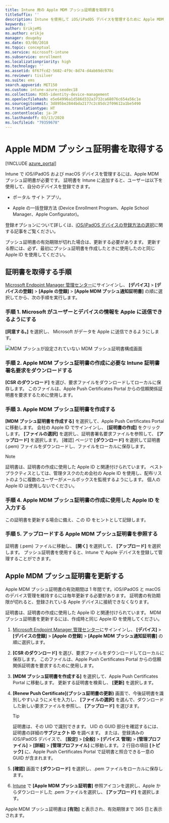 ```yaml
---
title: Intune 用の Apple MDM プッシュ証明書を取得する
titleSuffix: ''
description: Intune を使用して iOS/iPadOS デバイスを管理するために Apple MDM プッシュ証明書を取得します。
keywords: ''
author: ErikjeMS
ms.author: erikje
manager: dougeby
ms.date: 03/08/2018
ms.topic: conceptual
ms.service: microsoft-intune
ms.subservice: enrollment
ms.localizationpriority: high
ms.technology: ''
ms.assetid: 6f67fcd2-5682-4f9c-8d74-d4ab69dc978c
ms.reviewer: tisilver
ms.suite: ems
search.appverid: MET150
ms.custom: intune-azure;seodec18
ms.collection: M365-identity-device-management
ms.openlocfilehash: e5e64996a1d586d332a3732ca68076c654a56c1e
ms.sourcegitcommit: 3d895be2844bda2177c2c85dc2f09612a1be5490
ms.translationtype: HT
ms.contentlocale: ja-JP
ms.lasthandoff: 03/13/2020
ms.locfileid: "79359678"
---
```

# <a name="get-an-apple-mdm-push-certificate"></a>Apple MDM プッシュ証明書を取得する

[!INCLUDE [azure_portal](../includes/azure_portal.md)]

Intune で iOS/iPadOS および macOS デバイスを管理するには、Apple MDM プッシュ証明書が必要です。 証明書を Intune に追加すると、ユーザーは以下を使用して、自分のデバイスを登録できます。

- ポータル サイト アプリ。

- Apple の一括登録方法 (Device Enrollment Program、Apple School Manager、Apple Configurator)。

登録オプションについて詳しくは、[iOS/iPadOS デバイスの登録方法の選択](ios-enroll.md)に関する記事をご覧ください。

プッシュ証明書の有効期限が切れた場合は、更新する必要があります。 更新する際には、必ず、最初にプッシュ証明書を作成したときに使用したのと同じ Apple ID を使用してください。


## <a name="steps-to-get-your-certificate"></a>証明書を取得する手順
[Microsoft Endpoint Manager 管理センター](https://go.microsoft.com/fwlink/?linkid=2109431)にサインインし、 **[デバイス]**  >  **[デバイスの登録]**  >  **[Apple の登録]**  >  **[Apple MDM プッシュ通知証明書]** の順に選択してから、次の手順を実行します。

### <a name="step-1-grant-microsoft-permission-to-send-user-and-device-information-to-apple"></a>手順 1. Microsoft がユーザーとデバイスの情報を Apple に送信できるようにする
**[同意する。]** を選択し、 Microsoft がデータを Apple に送信できるようにします。

![MDM プッシュが設定されていない MDM プッシュ証明書構成画面](./media/apple-mdm-push-certificate-get/create-mdm-push-certificate.png)

### <a name="step-2-download-the-intune-certificate-signing-request-required-to-create-an-apple-mdm-push-certificate"></a>手順 2. Apple MDM プッシュ証明書の作成に必要な Intune 証明書署名要求をダウンロードする
**[CSR のダウンロード]** を選び、要求ファイルをダウンロードしてローカルに保存します。 このファイルは、Apple Push Certificates Portal からの信頼関係証明書を要求するために使用します。

### <a name="step-3-create-an-apple-mdm-push-certificate"></a>手順 3. Apple MDM プッシュ証明書を作成する
**[MDM プッシュ証明書を作成する]** を選択して、Apple Push Certificates Portal に移動します。 会社の Apple ID でサインインし、 **[証明書の作成]** をクリックします。 **[ファイルの選択]**  を選択し、証明書署名要求ファイルを参照して、 **[アップロード]** を選択します。 [確認] ページで **[ダウンロード]** を選択して証明書 (.pem) ファイルをダウンロードし、ファイルをローカルに保存します。

> [!NOTE]
> 証明書は、証明書の作成に使用した Apple ID と関連付けられています。 ベスト プラクティスとしては、管理タスクのため会社の Apple ID を使用し、配布リストのように複数のユーザーがメールボックスを監視するようにします。 個人の Apple ID は使用しないでください。

### <a name="step-4-enter-the-apple-id-used-to-create-your-apple-mdm-push-certificate"></a>手順 4. Apple MDM プッシュ証明書の作成に使用した Apple ID を入力する
この証明書を更新する場合に備え、この ID をヒントとして記録します。

### <a name="step-5-browse-to-your-apple-mdm-push-certificate-to-upload"></a>手順 5. アップロードする Apple MDM プッシュ証明書を参照する
証明書 (.pem) ファイルに移動し、 **[開く]** を選択して、 **[アップロード]** を選択します。 プッシュ証明書を使用すると、Intune で Apple デバイスを登録して管理することができます。

## <a name="renew-apple-mdm-push-certificate"></a>Apple MDM プッシュ証明書を更新する
Apple MDM プッシュ証明書の有効期間は 1 年間です。iOS/iPadOS と macOS のデバイス管理を維持するには毎年更新する必要があります。 証明書の有効期限が切れると、登録されている Apple デバイスに接続できなくなります。

証明書は、証明書の作成に使用した Apple ID と関連付けられています。 MDM プッシュ証明書を更新するには、作成時と同じ Apple ID を使用してください。

1. [Microsoft Endpoint Manager 管理センター](https://go.microsoft.com/fwlink/?linkid=2109431)にサインインし、 **[デバイス]**  >  **[デバイスの登録]**  >  **[Apple の登録]**  >  **[Apple MDM プッシュ通知証明書]** の順に選択します。
2. **[CSR のダウンロード]** を選び、要求ファイルをダウンロードしてローカルに保存します。 このファイルは、Apple Push Certificates Portal からの信頼関係証明書を要求するために使用します。
3. **[MDM プッシュ証明書を作成する]** を選択して、Apple Push Certificates Portal に移動します。 更新する証明書を検索し、 **[更新]** を選択します。
4. **[Renew Push Certificate]\(プッシュ証明書の更新\)** 画面で、今後証明書を識別しやすいようにメモを入力し、 **[ファイルの選択]** を選んで、ダウンロードした新しい要求ファイルを参照し、 **[アップロード]** を選びます。
   > [!TIP]
   > 証明書は、その UID で識別できます。 UID の GUID 部分を確認するには、証明書の詳細の**サブジェクト ID** を調べます。 または、登録済みの iOS/iPadOS デバイスで、 **[設定]**  >  **[全般]**  >  **[デバイス** **管理]**  >  **[管理プロファイル]**  >  **[詳細]**  >  **[管理プロファイル]** に移動します。 2 行目の項目 **[トピック]** に、Apple Push Certificates Portal で証明書と照合できる一意の GUID が含まれます。
 
6. **[確認]** 画面で **[ダウンロード]** を選択し、.pem ファイルをローカルに保存します。
7. [Intune](https://go.microsoft.com/fwlink/?linkid=2090973) で **[Apple MDM プッシュ証明書]** 参照アイコンを選択し、Apple からダウンロードした .pem ファイルを選択し、 **[アップロード]** を選択します。

Apple MDM プッシュ証明書は **[有効]** と表示され、有効期限まで 365 日と表示されます。
